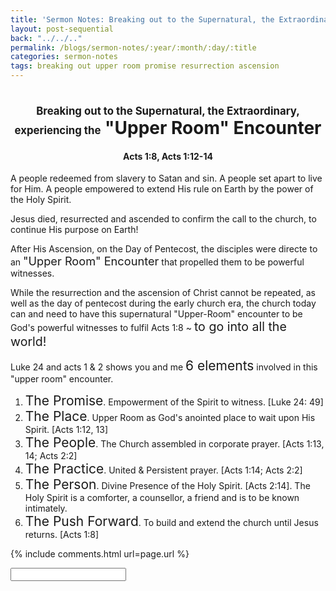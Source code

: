 ```yaml
---
title: 'Sermon Notes: Breaking out to the Supernatural, the Extraordinary, experiencing the "Upper Room" Encounter'
layout: post-sequential
back: "../../.."
permalink: /blogs/sermon-notes/:year/:month/:day/:title
categories: sermon-notes
tags: breaking out upper room promise resurrection ascension
---
```


<style>
    h1#sn1, h4#sn4{
        text-align: center;
    }
</style>

<h1 id="sn1"><span style="font-size:60%;">Breaking out to the Supernatural, the Extraordinary, experiencing the</span> "Upper Room" Encounter</h1>

<h4 id="sn4"><span class="timestamp">Acts 1:8, Acts 1:12-14</span></h4>

A people redeemed from slavery to Satan and sin. A people set apart to live for Him. A people empowered to extend His rule on Earth by the power of the Holy Spirit. 

Jesus died, resurrected and ascended to confirm the call to the church, to continue His purpose on Earth!

After His Ascension, on the Day of Pentecost, the disciples were directe to an <span style="font-size:130%;">"Upper Room" Encounter</span> that propelled them to be powerful witnesses.

While the resurrection and the ascension of Christ cannot be repeated, as well as the day of pentecost during the early church era, the church today can and need to have this supernatural "Upper-Room" encounter to be God's powerful witnesses to fulfil Acts 1:8 ~ <span style="font-size:140%;">to go into all the world!</span>

Luke 24 and acts 1 & 2 shows you and me <span style="font-size:150%;">6 elements</span> involved in this "upper room" encounter.

1. <span style="font-size:150%;">The Promise</span>. Empowerment of the Spirit to witness. [Luke 24: 49]
1. <span style="font-size:150%;">The Place</span>. Upper Room as God's anointed place to wait upon His Spirit. [Acts 1:12, 13]
1. <span style="font-size:150%;">The People</span>. The Church assembled in corporate prayer. [Acts 1:13, 14; Acts 2:2]
1. <span style="font-size:150%;">The Practice</span>. United & Persistent prayer. [Acts 1:14; Acts 2:2]
1. <span style="font-size:150%;">The Person</span>. Divine Presence of the Holy Spirit. [Acts 2:14]. The Holy Spirit is a comforter, a counsellor, a friend and is to be known intimately.
1. <span style="font-size:150%;">The Push Forward</span>. To build and extend the church until Jesus returns. [Acts 1:8]




<!--
<span class='disable-selection' ondblclick="this.innerHTML=''">&lt;<b>REDACTED</b>&gt;</span>
-->
{% include comments.html url=page.url %}

<input id="password-input" type="password" class="text-secret" onkeyup="unlock()" autocomplete="off">

<span class="disable-selection" id="truth" style="display:none;"><br><span style="font-size:120%;">Sunday</span><br> today i noticed how much i was happy stimming, and it carried on througout praise & worship, still doing a bit now, and i'm still joyful, to be in this presence of God. Towards the end of praise & worship, God spoke through Ps. Foo, that He will forgive and bring healing when I forgive. There was truly one person that I really hated: myself. I needed to forgive myself for my past self, my past self that bottled everything up, my past self that hated myself for being/not being what others thought of me. But God said He will bring healing. Thank You God, for truly giving me a sign, for reminding me that the best healing exists through You, and You alone.<br><br><span style="font-size:120%;">Cell Group</span><br> </span>
